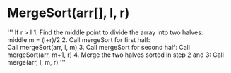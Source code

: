 # MergeSort(arr[], l,  r)
'''
If r > l
     1. Find the middle point to divide the array into two halves:  
             middle m = (l+r)/2
     2. Call mergeSort for first half:   
             Call mergeSort(arr, l, m)
     3. Call mergeSort for second half:
             Call mergeSort(arr, m+1, r)
     4. Merge the two halves sorted in step 2 and 3:
             Call merge(arr, l, m, r)
'''
